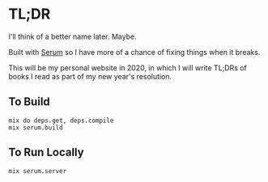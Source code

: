 # TL;DR
I'll think of a better name later. Maybe.

Built with [Serum](https://dalgona.github.io/Serum/getting-started.html) so I
have more of a chance of fixing things when it breaks.

This will be my personal website in 2020, in which I will write TL;DRs of books
I read as part of my new year's resolution.

## To Build

    mix do deps.get, deps.compile
    mix serum.build


## To Run Locally

    mix serum.server
